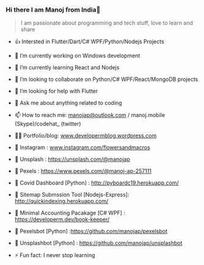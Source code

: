 ### Hi there I am Manoj from India👋

> I am passionate about programming and tech stuff, love to learn and share 
<!--
**manojap/manojap** is a ✨ _special_ ✨ repository because its `README.md` (this file) appears on your GitHub profile.

Here are some ideas to get you started:
-->
   

- 👍 Intersted in Flutter/Dart/C# WPF/Python/Nodejs Projects
- 🔭 I’m currently working on Windows development
- 🌱 I’m currently learning React and Nodejs
- 👯 I’m looking to collaborate on Python/C# WPF/React/MongoDB projects
- 🤔 I’m looking for help with Flutter
- 💬 Ask me about anything related to coding
- 📫 How to reach me: manojap@outlook.com / manoj.mobile (Skype)/codehat_ (twitter)
- 🐱‍🚀 Portfolio/blog: www.developermblog.wordpress.com
- 🤳 Instagram : www.instagram.com/flowersandmacros
- 🌹  Unsplash : https://unsplash.com/@manojap
- 🌹  Pexels : https://www.pexels.com/@manoj-ap-257111
- 🌹  Covid Dashboard [Python] : http://pyboardc19.herokuapp.com/
- 🌹  Sitemap Submssion Tool [Nodejs-Express]: http://quickindexing.herokuapp.com/
- 🌹  Minimal Accounting Pacakage [C# WPF] : https://developerm.dev/book-keeper/
- 🌹  Pexelsbot [Python] :https://github.com/manojap/pexelsbot
- 🌹  Unsplashbot [Python] : https://github.com/manojap/unsplashbot

- ⚡ Fun fact: I never stop learning

